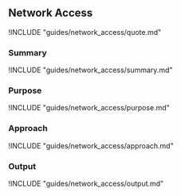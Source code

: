 ## Network Access

!INCLUDE "guides/network_access/quote.md"

### Summary

!INCLUDE "guides/network_access/summary.md"

### Purpose 

!INCLUDE "guides/network_access/purpose.md"

### Approach

!INCLUDE "guides/network_access/approach.md"

### Output

!INCLUDE "guides/network_access/output.md"
